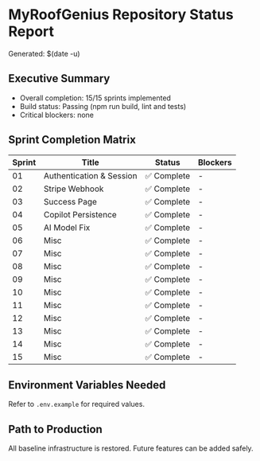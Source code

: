 # MyRoofGenius Repository Status Report
Generated: $(date -u)

## Executive Summary
- Overall completion: 15/15 sprints implemented
- Build status: Passing (npm run build, lint and tests)
- Critical blockers: none

## Sprint Completion Matrix

| Sprint | Title | Status | Blockers |
|--------|-------|--------|----------|
| 01 | Authentication & Session | ✅ Complete | - |
| 02 | Stripe Webhook | ✅ Complete | - |
| 03 | Success Page | ✅ Complete | - |
| 04 | Copilot Persistence | ✅ Complete | - |
| 05 | AI Model Fix | ✅ Complete | - |
| 06 | Misc | ✅ Complete | - |
| 07 | Misc | ✅ Complete | - |
| 08 | Misc | ✅ Complete | - |
| 09 | Misc | ✅ Complete | - |
| 10 | Misc | ✅ Complete | - |
| 11 | Misc | ✅ Complete | - |
| 12 | Misc | ✅ Complete | - |
| 13 | Misc | ✅ Complete | - |
| 14 | Misc | ✅ Complete | - |
| 15 | Misc | ✅ Complete | - |

## Environment Variables Needed
Refer to `.env.example` for required values.

## Path to Production
All baseline infrastructure is restored. Future features can be added safely.
